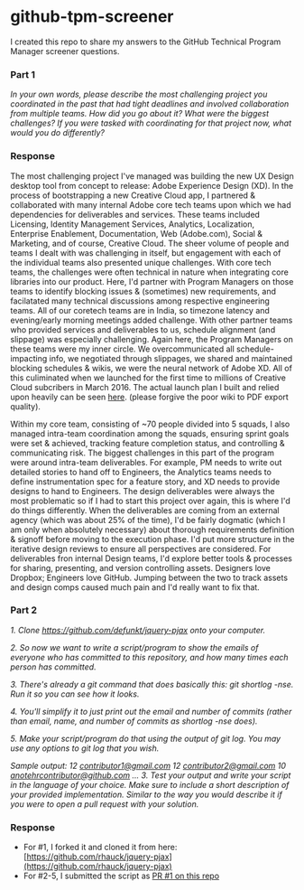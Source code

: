 # github-tpm-screener
I created this repo to share my answers to the GitHub Technical Program Manager screener questions.

### Part 1
*In your own words, please describe the most challenging project you coordinated in the past that had tight deadlines and involved collaboration from multiple teams. How did you go about it? What were the biggest challenges? If you were tasked with coordinating for that project now, what would you do differently?*

### Response
The most challenging project I've managed was building the new UX Design desktop tool from concept to release: Adobe Experience Design (XD). In the process of bootstrapping a new Creative Cloud app, I partnered & collaborated with many internal Adobe core tech teams upon which we had dependencies for deliverables and services. These teams included Licensing, Identity Management Services, Analytics, Localization, Enterprise Enablement, Documentation, Web (Adobe.com), Social & Marketing, and of course, Creative Cloud. The sheer volume of people and teams I dealt with was challenging in itself, but engagement with each of the individual teams also presented unique challenges. With core tech teams, the challenges were often technical in nature when integrating core libraries into our product. Here, I'd partner with Program Managers on those teams to identify blocking issues & (sometimes) new requirements, and facilatated many technical discussions among respective engineering teams. All of our coretech teams are in India, so timezone latency and evening/early morning meetings added challenge. With other partner teams who provided services and deliverables to us, schedule alignment (and slippage) was especially challenging. Again here, the Program Managers on these teams were my inner circle. We overcommunicated all schedule-impacting info, we negotiated through slippages, we shared and maintained blocking schedules & wikis, we were the neural network of Adobe XD. All of this culiminated when we launched for the first time to millions of Creative Cloud subcribers in March 2016.  The actual launch plan I built and relied upon heavily can be seen [here](https://drive.google.com/file/d/0B-u9VXyw_OlMazJUeXFWY2dxR0k/view?usp=sharing).  (please forgive the poor wiki to PDF export quality).

Within my core team, consisting of ~70 people divided into 5 squads, I also managed intra-team coordination among the squads, ensuring sprint goals were set & achieved, tracking feature completion status, and controlling & communicating risk. The biggest challenges in this part of the program were around intra-team deliverables. For example, PM needs to write out detailed stories to hand off to Engineers, the Analytics teams needs to define instrumentation spec for a feature story, and XD needs to provide designs to hand to Engineers.  The design deliverables were always the most problematic so if I had to start this project over again, this is where I'd do things differently. When the deliverables are coming from an external agency (which was about 25% of the time), I'd be fairly dogmatic (which I am only when absolutely necessary) about thorough requirements definition & signoff before moving to the execution phase. I'd put more structure in the iterative design reviews to ensure all perspectives are considered. For deliverables fron internal Design teams, I'd explore better tools & processes for sharing, presenting, and version controlling assets.  Designers love Dropbox; Engineers love GitHub. Jumping between the two to track assets and design comps caused much pain and I'd really want to fix that.


### Part 2

*1. Clone https://github.com/defunkt/jquery-pjax onto your computer.*

*2. So now we want to write a script/program to show the emails of everyone who has committed to this repository, and how many times each person has committed.*

*3. There's already a git command that does basically this: git shortlog -nse. Run it so you can see how it looks.*

*4. You'll simplify it to just print out the email and number of commits (rather than email, name, and number of commits as shortlog -nse does).*

*5. Make your script/program do that using the output of git log. You may use any options to git log that you wish.*


*Sample output:  12 contributor1@gmail.com 12 contributor2@gmail.com 10 anotehrcontributor@github.com ...  3. Test your output and write your script in the language of your choice. Make sure to include a short description of your provided implementation. Similar to the way you would describe it if you were to open a pull request with your solution.*


### Response
- For #1, I forked it and cloned it from here: [https://github.com/rhauck/jquery-pjax](https://github.com/rhauck/jquery-pjax)
- For #2-5, I submitted the script as [PR #1 on this repo](https://github.com/rhauck/github-tpm-screener/pull/1)
